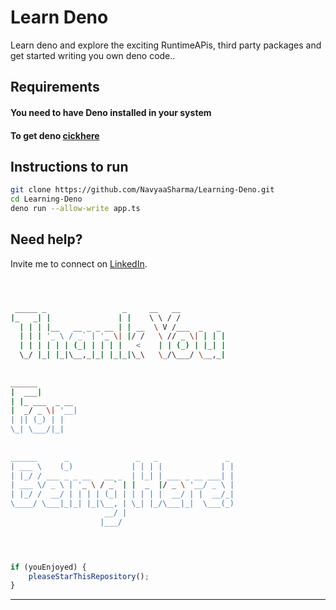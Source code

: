 # Learn Deno

Learn deno and explore the exciting RuntimeAPis, third party packages and get started writing you own deno code..

## Requirements

#### You need to have Deno installed in your system
#### To get deno [cickhere](https://deno.land/)

## Instructions to run

```bash
git clone https://github.com/NavyaaSharma/Learning-Deno.git
cd Learning-Deno
deno run --allow-write app.ts
```

## Need help?

Invite me to connect on [LinkedIn](https://www.linkedin.com/in/navyaa-sharma-532756189/).

```bash



 _____ _                 _     __   __            
|_   _| |               | |    \ \ / /            
  | | | |__   __ _ _ __ | | __  \ V /___  _   _   
  | | | '_ \ / _` | '_ \| |/ /   \ // _ \| | | |  
  | | | | | | (_| | | | |   <    | | (_) | |_| |  
  \_/ |_| |_|\__,_|_| |_|_|\_\   \_/\___/ \__,_|  
                                                  
                                                  
______                                            
|  ___|                                           
| |_ ___  _ __                                    
|  _/ _ \| '__|                                   
| || (_) | |                                      
\_| \___/|_|                                      
                                                  
                                                  
______      _               _   _               _ 
| ___ \    (_)             | | | |             | |
| |_/ / ___ _ _ __   __ _  | |_| | ___ _ __ ___| |
| ___ \/ _ \ | '_ \ / _` | |  _  |/ _ \ '__/ _ \ |
| |_/ /  __/ | | | | (_| | | | | |  __/ | |  __/_|
\____/ \___|_|_| |_|\__, | \_| |_/\___|_|  \___(_)
                     __/ |                        
                    |___/                         

 


```


```javascript

if (youEnjoyed) {
    pleaseStarThisRepository();
}

```

-----------
